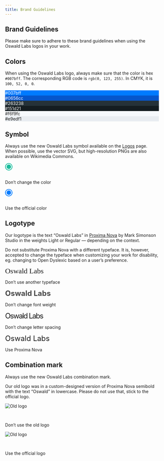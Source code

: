 ```yaml
---
title: Brand Guidelines
---
```


<section class="hero pb-5">
    <div class="container">
        <div class="row">
            <div class="col-md-6">
				<h1>Brand Guidelines</h1>
				<p class="intro-para">Please make sure to adhere to these brand guidelines when using the Oswald Labs logos in your work.</p>
			</div>
        </div>
    </div>
</section>
<section class="pb-0">
    <div class="container">
        <div class="row">
            <div class="col-md-6">
                <h1 class="subheading">Colors</h1>
                <p>When using the Oswald Labs logo, always make sure that the color is hex <code>#007bff</code>. The corresponding RGB code is <code>rgb(0, 123, 255)</code>. In CMYK, it is <code>100, 52, 0, 0</code>.</p>
            </div>
            <div class="col-md-6 pl-md-5">
                <div class="row">
                    <div class="col-md-4">
                        <div class="color" style="background: #007bff; color: #fff">#007bff</div>
                        <div class="color" style="background: #0656cc; color: #fff">#0656cc</div>
                    </div>
                    <div class="col-md-4">
                        <div class="color" style="background: #263238; color: #fff">#263238</div>
                        <div class="color" style="background: #151d21; color: #fff">#151d21</div>
                    </div>
                    <div class="col-md-4">
                        <div class="color" style="background: #f6f9fc">#f6f9fc</div>
                        <div class="color" style="background: #e9edf1">#e9edf1</div>
                    </div>
                </div>
            </div>
        </div>
        <div class="row mt-5">
            <div class="col-md-6">
                <h1 class="subheading">Symbol</h1>
                <p>Always use the new Oswald Labs symbol available on the <a href="/press/logos/">Logos</a> page. When possible, use the vector SVG, but high-resolution PNGs are also available on Wikimedia Commons.</p>
            </div>
            <div class="col-md-6 pl-md-5">
                <div class="row">
                    <div class="col">
                        <svg style="height: 1.5rem; margin-bottom: 1rem" viewBox="0 0 116 116" xmlns="http://www.w3.org/2000/svg"><g fill="#1abc9c" fill-rule="evenodd"><path d="M58 116C25.967 116 0 90.033 0 58S25.967 0 58 0s58 25.967 58 58-25.967 58-58 58zm.5-11c26.234 0 47.5-21.266 47.5-47.5S84.734 10 58.5 10 11 31.266 11 57.5 32.266 105 58.5 105z"></path><circle cx="58.5" cy="57.5" r="35.5"></circle></g></svg>
                        <p><span class="text-danger"><i class="fas fa-times mr-2"></i>Don’t</span> change the color</p>
                    </div>
                    <div class="col">
                        <svg style="height: 1.5rem; margin-bottom: 1rem" viewBox="0 0 116 116" xmlns="http://www.w3.org/2000/svg"><g fill="#007bff" fill-rule="evenodd"><path d="M58 116C25.967 116 0 90.033 0 58S25.967 0 58 0s58 25.967 58 58-25.967 58-58 58zm.5-11c26.234 0 47.5-21.266 47.5-47.5S84.734 10 58.5 10 11 31.266 11 57.5 32.266 105 58.5 105z"></path><circle cx="58.5" cy="57.5" r="35.5"></circle></g></svg>
                        <p><span class="text-success"><i class="fas fa-check mr-2"></i></span>Use the official color</p>
                    </div>
                </div>
            </div>
        </div>
        <div class="row mt-5">
            <div class="col-md-6">
                <h1 class="subheading">Logotype</h1>
                <p>Our logotype is the text “Oswald Labs” in <a href="https://www.marksimonson.com/fonts/view/proxima-nova">Proxima Nova</a> by Mark Simonson Studio in the weights Light or Regular — depending on the context.</p>
                <p>Do not substitute Proxima Nova with a different typeface. It is, however, accepted to change the typeface when customizing your work for disability, eg. changing to Open Dyslexic based on a user’s preference.</p>
            </div>
            <div class="col-md-6 pl-md-5">
                <div class="row">
                    <div class="col">
                        <div style="font-family: serif; font-size: 1.5rem; margin-bottom: 0.5rem">Oswald Labs</div>
                        <p><span class="text-danger"><i class="fas fa-times mr-2"></i>Don’t</span> use another typeface</p>
                    </div>
                    <div class="col">
                        <div style="font-size: 1.5rem; margin-bottom: 0.5rem; font-weight: bold; opacity: 0.8">Oswald Labs</div>
                        <p><span class="text-danger"><i class="fas fa-times mr-2"></i>Don’t</span> change font weight</p>
                    </div>
                </div>
                <div class="row mt-4">
                    <div class="col">
                        <div style="font-size: 1.5rem; margin-bottom: 0.5rem; letter-spacing: -2px">Oswald Labs</div>
                        <p><span class="text-danger"><i class="fas fa-times mr-2"></i>Don’t</span> change letter spacing</p>
                    </div>
                    <div class="col">
                        <div style="font-size: 1.5rem; margin-bottom: 0.5rem">Oswald Labs</div>
                        <p><span class="text-success"><i class="fas fa-check mr-2"></i></span>Use Proxima Nova</p>
                    </div>
                </div>
            </div>
        </div>
        <div class="row mt-5">
            <div class="col-md-6">
                <h1 class="subheading">Combination mark</h1>
                <p>Always use the new Oswald Labs combination mark.</p>
                <p>Our old logo was in a custom-designed version of Proxima Nova semibold with the text “Oswald” in lowercase. Please do not use that, stick to the official logo.</p>
            </div>
            <div class="col-md-6 pl-md-5">
                <div class="row">
                    <div class="col">
                        <div style="height: 3rem">
                            <img class="w-50 mb-2" alt="Old logo" src="https://static.oswaldlabs.com/b2b7e-Logo.png">
                        </div>
                        <p><span class="text-danger"><i class="fas fa-times mr-2"></i>Don’t</span> use the old logo</p>
                    </div>
                    <div class="col">
                        <div style="height: 3rem">
                            <img class="w-75 mb-2" alt="Old logo" src="https://upload.wikimedia.org/wikipedia/commons/9/9c/Oswald_Labs_Logo.svg">
                        </div>
                        <p><span class="text-success"><i class="fas fa-check mr-2"></i></span>Use the official logo</p>
                    </div>
                </div>
            </div>
        </div>
    </div>
</section>